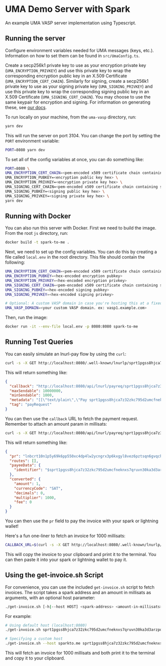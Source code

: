 # UMA Demo Server with Spark

An example UMA VASP server implementation using Typescript.

## Running the server

Configure environment variables needed for UMA messages (keys, etc.). Information on how to set them can be found in `src/UmaConfig.ts`.

Create a secp256k1 private key to use as your encryption private key (`UMA_ENCRYPTION_PRIVKEY`) and use this private key to wrap the corresponding encryption public key in an X.509 Certificate (`UMA_ENCRYPTION_CERT_CHAIN`). Similarly for signing, create a secp256k1 private key to use as your signing private key (`UMA_SIGNING_PRIVKEY`) and use this private key to wrap the corresponding signing public key in an X.509 Certificate (`UMA_SIGNING_CERT_CHAIN`). You may choose to use the same keypair for encryption and signing. For information on generating these, see [our docs](https://docs.uma.me/uma-standard/keys-authentication-encryption).

To run locally on your machine, from the `uma-vasp` directory, run:

```bash
yarn dev
```

This will run the server on port 3104. You can change the port by setting the `PORT` environment variable:

```bash
PORT=8080 yarn dev
```

To set all of the config variables at once, you can do something like:

```bash
PORT=8080 \
UMA_ENCRYPTION_CERT_CHAIN=<pem-encoded x509 certificate chain containing encryption pubkey> \
UMA_ENCRYPTION_PUBKEY=<encryption public key hex> \
UMA_ENCRYPTION_PRIVKEY=<encryption private key hex> \
UMA_SIGNING_CERT_CHAIN=<pem-encoded x509 certificate chain containing signing pubkey> \
UMA_SIGNING_PUBKEY=<signing public key hex> \
UMA_SIGNING_PRIVKEY=<signing private key hex> \
yarn dev
```

## Running with Docker

You can also run this server with Docker. First we need to build the image. From the root `js` directory, run:

```bash
docker build -t spark-to-me .
```

Next, we need to set up the config variables. You can do this by creating a file called `local.env` in the root directory. This file should contain the following:

```bash
UMA_ENCRYPTION_CERT_CHAIN=<pem-encoded x509 certificate chain containing encryption pubkey>
UMA_ENCRYPTION_PUBKEY=<hex-encoded encryption pubkey>
UMA_ENCRYPTION_PRIVKEY=<hex-encoded encryption privkey>
UMA_SIGNING_CERT_CHAIN=<pem-encoded x509 certificate chain containing signing pubkey>
UMA_SIGNING_PUBKEY=<hex-encoded signing pubkey>
UMA_SIGNING_PRIVKEY=<hex-encoded signing privkey>

# Optional: A custom VASP domain in case you're hosting this at a fixed hostname.
UMA_VASP_DOMAIN=<your custom VASP domain. ex: vasp1.example.com>
```

Then, run the image:

```bash
docker run -it --env-file local.env -p 8080:8080 spark-to-me
```

## Running Test Queries

You can easily simulate an lnurl-pay flow by using the `curl`:

```bash
curl -s -X GET http://localhost:8080/.well-known/lnurlp/sprt1pgss8hjca7z32zkc795d2umcfneknxs7qruvn30ka3d3arzpqfva9vweqx0uhm | jq
```

This will return something like:

```json
{
  "callback": "http://localhost:8080/api/lnurl/payreq/sprt1pgss8hjca7z32zkc795d2umcfneknxs7qruvn30ka3d3arzpqfva9vweqx0uhm",
  "maxSendable": 10000000,
  "minSendable": 1000,
  "metadata": "[[\"text/plain\",\"Pay sprt1pgss8hjca7z32zkc795d2umcfneknxs7qruvn30ka3d3arzpqfva9vweqx0uhm@localhost\"],[\"text/identifier\",\"sprt1pgss8hjca7z32zkc795d2umcfneknxs7qruvn30ka3d3arzpqfva9vweqx0uhm@localhost\"]]",
  "tag": "payRequest"
}
```

You can then use the `callback` URL to fetch the payment request. Remember to attach an amount param in millisats:

```bash
curl -s -X GET http://localhost:8080/api/lnurl/payreq/sprt1pgss8hjca7z32zkc795d2umcfneknxs7qruvn30ka3d3arzpqfva9vweqx0uhm?amount=1000 | jq
```

This will return something like:

```json
{
  "pr": "lnbcrt10n1p5y69k6pp550xc4dp4lw2ycngrx3p6kxgyl8vez6pztsqn6gvqchqaezfdwv0qsp5gz0s09hz9hfxuk470lr06vlmv30q062p2gwrh6z84nr9jeh422gqxqrrssnp4qtlyk6hxw5h4hrdfdkd4nh2rv0mwyyqvdtakr3dv6m4vvsmfshvg6rzjqgp0s738klwqef7yr8yu54vv3wfuk4psv46x5laf6l6v5x4lwwahvqqqqrusum7gtyqqqqqqqqqqqqqq9qcqzpghp5j7jtvd5x8z9xznnmmd7afwn32ydd3cgp0fnwxkehtzqsux7wxrds9qyyssqymynyp8gf4k8ryc3fmaszwryz0lsuak4xxmatdpyzqt4hv5mvyl9mzfgazfr89zkt7zapjxmnzpw4tjj48ww3x6ypv4ulzj63rcu8qqquxum9c",
  "routes": [],
  "payeeData": {
    "identifier": "$sprt1pgss8hjca7z32zkc795d2umcfneknxs7qruvn30ka3d3arzpqfva9vweqx0uhm@localhost"
  },
  "converted": {
    "amount": 1,
    "currencyCode": "SAT",
    "decimals": 0,
    "multiplier": 1000,
    "fee": 0
  }
}
```

You can then use the `pr` field to pay the invoice with your spark or lightning wallet!

Here's a fun one-liner to fetch an invoice for 1000 millisats:

```bash
CALLBACK_URL=$(curl -s -X GET http://localhost:8080/.well-known/lnurlp/sprt1pgss8hjca7z32zkc795d2umcfneknxs7qruvn30ka3d3arzpqfva9vweqx0uhm | jq -r '.callback') && curl -s -X GET "${CALLBACK_URL}?amount=1000" | jq -r '.pr' | tee /dev/tty | pbcopy
```

This will copy the invoice to your clipboard and print it to the terminal. You can then paste it into your spark or lightning wallet to pay it.

## Using the get-invoice.sh Script

For convenience, you can use the included `get-invoice.sh` script to fetch invoices. The script takes a spark address and an amount in millisats as arguments, with an optional host parameter:

```bash
./get-invoice.sh [-h|--host HOST] <spark-address> <amount-in-millisats>
```

For example:
```bash
# Using default host (localhost:8080)
./get-invoice.sh sprt1pgss8hjca7z32zkc795d2umcfneknxs7qruvn30ka3d3arzpqfva9vweqx0uhm 1000

# Specifying a custom host
./get-invoice.sh --host sparkto.me sprt1pgss8hjca7z32zkc795d2umcfneknxs7qruvn30ka3d3arzpqfva9vweqx0uhm 1000
```

This will fetch an invoice for 1000 millisats and both print it to the terminal and copy it to your clipboard.
